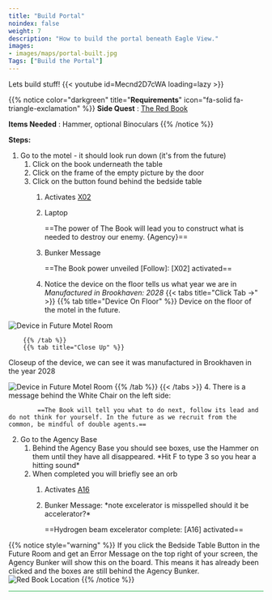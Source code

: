 ```yaml
---
title: "Build Portal"
noindex: false
weight: 7
description: "How to build the portal beneath Eagle View."
images:
- images/maps/portal-built.jpg
Tags: ["Build the Portal"]
---
```



Lets build stuff!
{{< youtube id=Mecnd2D7cWA loading=lazy >}}

{{% notice color="darkgreen" title="**Requirements**" icon="fa-solid fa-triangle-exclamation"  %}}
**Side Quest** : [The Red Book](/lore/special_tools/the_red_book)

**Items Needed** : Hammer, optional Binoculars
{{% /notice %}}


**Steps:**

1. Go to the motel - it should look run down (it's from the future)
	1. Click on the book underneath the table
	2. Click on the frame of the empty picture by the door
	3. Click on the button found behind the bedside table
		1. Activates [X02](/casebook/light_panel#x02)
		1. Laptop
		
			==The power of The Book will lead you to construct what is needed to destroy our enemy. {Agency}==
		
		2. Bunker Message
		
			==The Book power unveiled [Follow]: [X02] activated==
		
		3. Notice the device on the floor tells us what year we are in _Manufactured in Brookhaven: 2028_
		{{< tabs title="Click Tab ->" >}}
		{{% tab title="Device On Floor" %}}
Device on the floor of the motel in the future.

![Device in Future Motel Room](/images/bh/build_portal_manufactured.jpg)

		{{% /tab %}}
		{{% tab title="Close Up" %}}
Closeup of the device, we can see it was manufactured in Brookhaven in the year 2028

![Device in Future Motel Room](/images/bh/build_portal_manufactured_closeup.jpg)
		{{% /tab %}}
		{{< /tabs >}}
		4. There is a message behind the White Chair on the left side:
		
			==The Book will tell you what to do next, follow its lead and do not think for yourself. In the future as we recruit from the common, be mindful of double agents.==
			
2. Go to the Agency Base
	1. Behind the Agency Base you should see boxes, use the Hammer on them until they have all disappeared. \*Hit F to type 3 so you hear a hitting sound\*
	2. When completed you will briefly see an orb
		1. Activates [A16](/casebook/light_panel#a16)
		1. Bunker Message: \*note excelerator is misspelled should it be accelerator?\*
		
			==Hydrogen beam excelerator complete: [A16] activated==

{{% notice style="warning" %}}
If you click the Bedside Table Button in the Future Room and get an Error Message on the top right of your screen, the Agency Bunker will show this on the board. This means it has already been clicked and the boxes are still behind the Agency Bunker.
![Red Book Location](/images/bh/build_portal_error.jpg)
{{% /notice %}}



<hr style="background-color: #28b44c" size=8>
